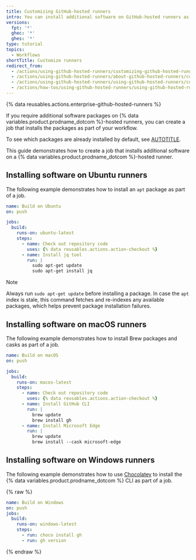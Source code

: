 ```yaml
---
title: Customizing GitHub-hosted runners
intro: You can install additional software on GitHub-hosted runners as a part of your workflow.
versions:
  fpt: '*'
  ghec: '*'
  ghes: '*'
type: tutorial
topics:
  - Workflows
shortTitle: Customize runners
redirect_from:
  - /actions/using-github-hosted-runners/customizing-github-hosted-runners
  - /actions/using-github-hosted-runners/about-github-hosted-runners/customizing-github-hosted-runners
  - /actions/using-github-hosted-runners/using-github-hosted-runners/customizing-github-hosted-runners
  - /actions/how-tos/using-github-hosted-runners/using-github-hosted-runners/customizing-github-hosted-runners
---
```


{% data reusables.actions.enterprise-github-hosted-runners %}

If you require additional software packages on {% data variables.product.prodname_dotcom %}-hosted runners, you can create a job that installs the packages as part of your workflow.

To see which packages are already installed by default, see [AUTOTITLE](/actions/using-github-hosted-runners/about-github-hosted-runners#preinstalled-software).

This guide demonstrates how to create a job that installs additional software on a {% data variables.product.prodname_dotcom %}-hosted runner.

## Installing software on Ubuntu runners

The following example demonstrates how to install an `apt` package as part of a job.

```yaml
name: Build on Ubuntu
on: push

jobs:
  build:
    runs-on: ubuntu-latest
    steps:
      - name: Check out repository code
        uses: {% data reusables.actions.action-checkout %}
      - name: Install jq tool
        run: |
          sudo apt-get update
          sudo apt-get install jq
```

> [!NOTE]
> Always run `sudo apt-get update` before installing a package. In case the `apt` index is stale, this command fetches and re-indexes any available packages, which helps prevent package installation failures.

## Installing software on macOS runners

The following example demonstrates how to install Brew packages and casks as part of a job.

```yaml
name: Build on macOS
on: push

jobs:
  build:
    runs-on: macos-latest
    steps:
      - name: Check out repository code
        uses: {% data reusables.actions.action-checkout %}
      - name: Install GitHub CLI
        run: |
          brew update
          brew install gh
      - name: Install Microsoft Edge
        run: |
          brew update
          brew install --cask microsoft-edge
```

## Installing software on Windows runners

The following example demonstrates how to use [Chocolatey](https://community.chocolatey.org/packages) to install the {% data variables.product.prodname_dotcom %} CLI as part of a job.

{% raw %}

```yaml
name: Build on Windows
on: push
jobs:
  build:
    runs-on: windows-latest
    steps:
      - run: choco install gh
      - run: gh version
```

{% endraw %}
